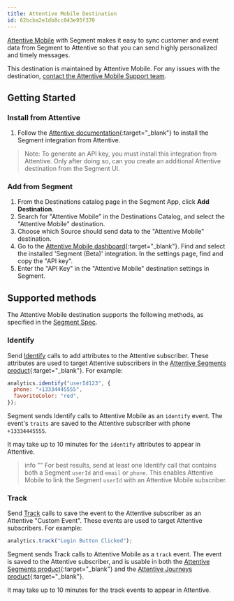 ```yaml
---
title: Attentive Mobile Destination
id: 62bcba2e1db8cc043e95f370
---
```


[Attentive Mobile](https://www.attentivemobile.com/?utm_source=partner-generated&utm_medium=partner-marketing-&utm_campaign=partner-generated-4.15.22-segment.io) with Segment makes it easy to sync customer and event data from Segment to Attentive so that you can send highly personalized and timely messages.

This destination is maintained by Attentive Mobile. For any issues with the destination, [contact the Attentive Mobile Support team](mailto:support@attentivemobile.com).

## Getting Started



### Install from Attentive

1. Follow the [Attentive documentation](https://docs.attentivemobile.com/pages/developer-guides/third-party-integrations/customer-data-platforms/segment/){:target="_blank"} to install the Segment integration from Attentive.

> Note: To generate an API key, you must install this integration from Attentive. Only after doing so, can you create an additional Attentive destination from the Segment UI.

### Add from Segment

1. From the Destinations catalog page in the Segment App, click **Add Destination**.
2. Search for "Attentive Mobile" in the Destinations Catalog, and select the "Attentive Mobile" destination.
3. Choose which Source should send data to the "Attentive Mobile" destination.
4. Go to the [Attentive Mobile dashboard](https://www.ui.attentivemobile.com/integrations){:target="\_blank"}. Find and select the installed 'Segment (Beta)' integration. In the settings page, find and copy the "API key".
5. Enter the "API Key" in the "Attentive Mobile" destination settings in Segment.

## Supported methods

The Attentive Mobile destination supports the following methods, as specified in the [Segment Spec](/docs/connections/spec).

### Identify

Send [Identify](/docs/connections/spec/identify) calls to add attributes to the Attentive subscriber. These attributes are used to target Attentive subscribers in the [Attentive Segments product](https://help.attentivemobile.com/hc/en-us/categories/360004558392-Subscriber-segments){:target="_blank"}. For example:

```js
analytics.identify("userId123", {
  phone: "+13334445555",
  favoriteColor: "red",
});
```

Segment sends Identify calls to Attentive Mobile as an `identify` event. The event's `traits` are saved to the Attentive subscriber with phone `+13334445555`.

It may take up to 10 minutes for the `identify` attributes to appear in Attentive.

> info ""
> For best results, send at least one Identify call that contains both a Segment `userId` and `email` or `phone`. This enables Attentive Mobile to link the Segment `userId` with an Attentive Mobile subscriber.

### Track

Send [Track](/docs/connections/spec/track) calls to save the event to the Attentive subscriber as an Attentive "Custom Event". These events are used to target Attentive subscribers. For example:

```js
analytics.track("Login Button Clicked");
```

Segment sends Track calls to Attentive Mobile as a `track` event. The event is saved to the Attentive subscriber, and is usable in both the [Attentive Segments product](https://help.attentivemobile.com/hc/en-us/categories/360004558392-Subscriber-segments){:target="_blank"} and the [Attentive Journeys product](https://help.attentivemobile.com/hc/en-us/categories/6084285157396){:target="_blank"}.

It may take up to 10 minutes for the track events to appear in Attentive.
